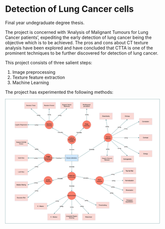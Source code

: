 # Detection of Lung Cancer cells

Final year undegraduate degree thesis.

The project is concerned with ‘Analysis of Malignant Tumours for Lung Cancer patients’, expediting the early detection of lung cancer being the objective which is to be achieved. The pros and cons about CT texture analysis have been explored and have concluded that CTTA is one of the prominent techniques to be further discovered for detection of lung cancer.

This project consists of three salient steps:

1. Image preprocessing
2. Texture feature extraction
3. Machine Learning

The project has experimented the following methods:

![Methods](/images/methods.png?raw=true "Methods experimented")
